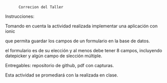           Correcion del Taller
Instrucciones:

Tomando en cuenta la actividad realizada implementar una aplicación con ionic 

que permita guardar los campos de un formulario en la base de datos.

el formulario es de su elección y al menos debe tener 8 campos, incluyendo datepicker y algún campo de slección múltiple.

Entregables: repositorio de github, pdf con capturas.

Esta actividad se promediará con la realizada en clase.


